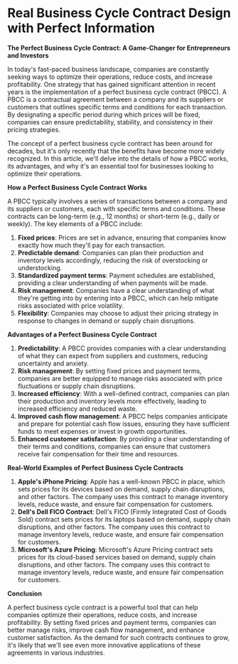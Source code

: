 # Real Business Cycle Contract Design with Perfect Information

**The Perfect Business Cycle Contract: A Game-Changer for Entrepreneurs and Investors**

In today's fast-paced business landscape, companies are constantly seeking ways to optimize their operations, reduce costs, and increase profitability. One strategy that has gained significant attention in recent years is the implementation of a perfect business cycle contract (PBCC). A PBCC is a contractual agreement between a company and its suppliers or customers that outlines specific terms and conditions for each transaction. By designating a specific period during which prices will be fixed, companies can ensure predictability, stability, and consistency in their pricing strategies.

The concept of a perfect business cycle contract has been around for decades, but it's only recently that the benefits have become more widely recognized. In this article, we'll delve into the details of how a PBCC works, its advantages, and why it's an essential tool for businesses looking to optimize their operations.

**How a Perfect Business Cycle Contract Works**

A PBCC typically involves a series of transactions between a company and its suppliers or customers, each with specific terms and conditions. These contracts can be long-term (e.g., 12 months) or short-term (e.g., daily or weekly). The key elements of a PBCC include:

1. **Fixed prices**: Prices are set in advance, ensuring that companies know exactly how much they'll pay for each transaction.
2. **Predictable demand**: Companies can plan their production and inventory levels accordingly, reducing the risk of overstocking or understocking.
3. **Standardized payment terms**: Payment schedules are established, providing a clear understanding of when payments will be made.
4. **Risk management**: Companies have a clear understanding of what they're getting into by entering into a PBCC, which can help mitigate risks associated with price volatility.
5. **Flexibility**: Companies may choose to adjust their pricing strategy in response to changes in demand or supply chain disruptions.

**Advantages of a Perfect Business Cycle Contract**

1. **Predictability**: A PBCC provides companies with a clear understanding of what they can expect from suppliers and customers, reducing uncertainty and anxiety.
2. **Risk management**: By setting fixed prices and payment terms, companies are better equipped to manage risks associated with price fluctuations or supply chain disruptions.
3. **Increased efficiency**: With a well-defined contract, companies can plan their production and inventory levels more effectively, leading to increased efficiency and reduced waste.
4. **Improved cash flow management**: A PBCC helps companies anticipate and prepare for potential cash flow issues, ensuring they have sufficient funds to meet expenses or invest in growth opportunities.
5. **Enhanced customer satisfaction**: By providing a clear understanding of their terms and conditions, companies can ensure that customers receive fair compensation for their time and resources.

**Real-World Examples of Perfect Business Cycle Contracts**

1. **Apple's iPhone Pricing**: Apple has a well-known PBCC in place, which sets prices for its devices based on demand, supply chain disruptions, and other factors. The company uses this contract to manage inventory levels, reduce waste, and ensure fair compensation for customers.
2. **Dell's Dell FICO Contract**: Dell's FICO (Firmly Integrated Cost of Goods Sold) contract sets prices for its laptops based on demand, supply chain disruptions, and other factors. The company uses this contract to manage inventory levels, reduce waste, and ensure fair compensation for customers.
3. **Microsoft's Azure Pricing**: Microsoft's Azure Pricing contract sets prices for its cloud-based services based on demand, supply chain disruptions, and other factors. The company uses this contract to manage inventory levels, reduce waste, and ensure fair compensation for customers.

**Conclusion**

A perfect business cycle contract is a powerful tool that can help companies optimize their operations, reduce costs, and increase profitability. By setting fixed prices and payment terms, companies can better manage risks, improve cash flow management, and enhance customer satisfaction. As the demand for such contracts continues to grow, it's likely that we'll see even more innovative applications of these agreements in various industries.
